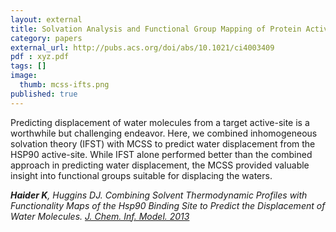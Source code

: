 ```yaml
---
layout: external
title: Solvation Analysis and Functional Group Mapping of Protein Active-Sites
category: papers
external_url: http://pubs.acs.org/doi/abs/10.1021/ci4003409
pdf : xyz.pdf
tags: []
image:
  thumb: mcss-ifts.png
published: true
---
```


Predicting displacement of water molecules from a target active-site is a worthwhile but challenging endeavor. Here, we combined inhomogeneous solvation theory (IFST) with MCSS to predict water displacement from the HSP90 active-site. While IFST alone performed better than the combined approach in predicting water displacement, the MCSS provided valuable insight into functional groups suitable for displacing the waters.

*__Haider K__, Huggins DJ. Combining Solvent Thermodynamic Profiles with Functionality Maps of the Hsp90 Binding Site to Predict
the Displacement of Water Molecules. [J. Chem. Inf. Model. 2013](http://pubs.acs.org/doi/abs/10.1021/ci4003409)*
